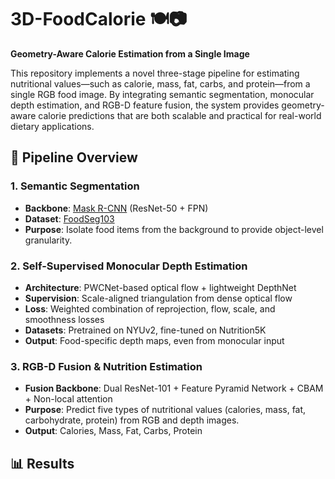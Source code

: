 # 3D-FoodCalorie 🍽️📷
**Geometry-Aware Calorie Estimation from a Single Image**

This repository implements a novel three-stage pipeline for estimating nutritional values—such as calorie, mass, fat, carbs, and protein—from a single RGB food image. By integrating semantic segmentation, monocular depth estimation, and RGB-D feature fusion, the system provides geometry-aware calorie predictions that are both scalable and practical for real-world dietary applications.

## 🚀 Pipeline Overview
### 1. Semantic Segmentation
- **Backbone**: [Mask R-CNN](https://arxiv.org/abs/1703.06870) (ResNet-50 + FPN)
- **Dataset**: [FoodSeg103](https://xiongweiwu.github.io/foodseg103.html)
- **Purpose**: Isolate food items from the background to provide object-level granularity.

### 2. Self-Supervised Monocular Depth Estimation
- **Architecture**: PWCNet-based optical flow + lightweight DepthNet
- **Supervision**: Scale-aligned triangulation from dense optical flow
- **Loss**: Weighted combination of reprojection, flow, scale, and smoothness losses
- **Datasets**: Pretrained on NYUv2, fine-tuned on Nutrition5K
- **Output**: Food-specific depth maps, even from monocular input

### 3. RGB-D Fusion & Nutrition Estimation
- **Fusion Backbone**: Dual ResNet-101 + Feature Pyramid Network + CBAM + Non-local attention
- **Purpose**: Predict five types of nutritional values (calories, mass, fat, carbohydrate, protein) from RGB and depth images.
- **Output**: Calories, Mass, Fat, Carbs, Protein

## 📊 Results
